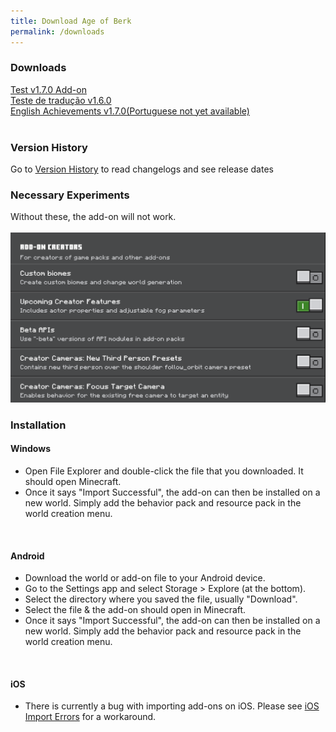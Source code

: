 ```yaml
---
title: Download Age of Berk
permalink: /downloads
---
```


 

### Downloads
<a href="https://github.com/S3XT4-Studio/Age-of-Berk-Add-on-Information/releases/download/v1.7.0/Age.of.Berk.Test.v1.7.0.mcaddon">Test v1.7.0 Add-on</a>
<br>
<a href="https://github.com/S3XT4-Studio/Age-of-Berk-Add-on-Information/releases/download/v1.7.0/Era.de.Berk.Traducao.para.o.Portugues.v1.6.0.mcaddon">Teste de tradução v1.6.0</a>
<br>
<a href="https://github.com/S3XT4-Studio/Age-of-Berk-Add-on-Information/releases/download/v1.7.0/Age.of.Berk.Achievements.v1.7.0.mcaddon">English Achievements v1.7.0(Portuguese not yet available)</a>
<br>
<br>
### Version History
Go to [Version History](/versions.md) to read changelogs and see release dates
<br>

### Necessary Experiments
Without these, the add-on will not work.
<br>
<br>
![Experiments](assets/experiment.png)
<br>

### Installation

#### Windows
- Open File Explorer and double-click the file that you downloaded. It should open Minecraft.
- Once it says "Import Successful", the add-on can then be installed on a new world. Simply add the behavior pack and resource pack in the world creation menu.
<br>

#### Android
- Download the world or add-on file to your Android device.
- Go to the Settings app and select Storage > Explore (at the bottom).
- Select the directory where you saved the file, usually "Download".
- Select the file & the add-on should open in Minecraft.
- Once it says "Import Successful", the add-on can then be installed on a new world. Simply add the behavior pack and resource pack in the world creation menu.
<br>

#### iOS
- There is currently a bug with importing add-ons on iOS. Please see [iOS Import Errors](/ios.md) for a workaround.
